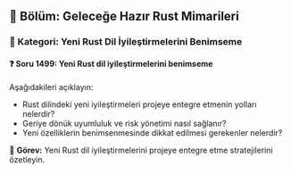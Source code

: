 ## 📘 Bölüm: Geleceğe Hazır Rust Mimarileri
### 🔹 Kategori: Yeni Rust Dil İyileştirmelerini Benimseme
#### ❓ Soru 1499: Yeni Rust dil iyileştirmelerini benimseme

Aşağıdakileri açıklayın:

- Rust dilindeki yeni iyileştirmeleri projeye entegre etmenin yolları nelerdir?
- Geriye dönük uyumluluk ve risk yönetimi nasıl sağlanır?
- Yeni özelliklerin benimsenmesinde dikkat edilmesi gerekenler nelerdir?

🔧 **Görev:** Yeni Rust dil iyileştirmelerini projeye entegre etme stratejilerini özetleyin.
